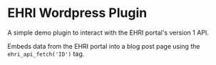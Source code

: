 EHRI Wordpress Plugin
=====================

A simple demo plugin to interact with the EHRI portal's version 1 API.

Embeds data from the EHRI portal into a blog post page using the `ehri_api_fetch('ID')` tag.

